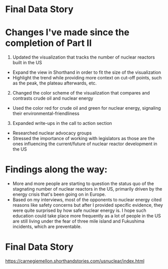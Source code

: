 # Final Data Story

# Changes I've made since the completion of Part II
1) Updated the visualization that tracks the number of nuclear reactors built in the US
- Expand the view in Shorthand in order to fit the size of the visualization
- Highlight the trend while providing more context on cut-off points, such as the peak, the plateau afterwards, etc.
2) Changed the color scheme of the visualization that compares and contrasts crude oil and nuclear energy
- Used the color red for crude oil and green for nuclear energy, signaling their environmental-friendliness 
3) Expanded write-ups in the call to action section 
- Researched nuclear advocacy groups
- Stressed the importance of working with legislators as those are the ones influencing the current/future of nuclear reactor development in the US

# Findings along the way:
- More and more people are starting to question the status quo of the stagnating number of nuclear reactors in the US, primarily driven by the 
energy crisis that's been going on in Europe. 
- Based on my interviews, most of the opponents to nuclear energy cited reasons like safety concerns but after I provided specific evidence, they were quite surprised by how safe nuclear energy is. I hope such education could take place more frequently as a lot of people in the US are still living under the fear of three mile island and Fukushima incidents, which are preventable. 

# Final Data Story
https://carnegiemellon.shorthandstories.com/usnuclear/index.html
